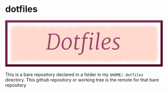 # dotfiles

![](https://github.com/KrishnarajT/dotfiles/blob/master/dotfiles_.png)

This is a bare repository declared in a folder in my `$HOME/.dotfiles` directory. 
This github repository or working tree is the remote for that bare repository
